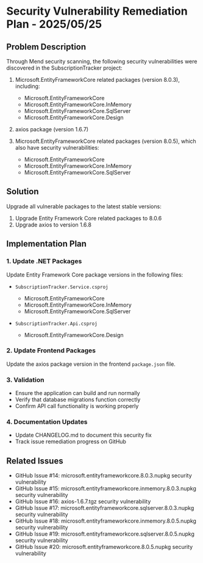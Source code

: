# Security Vulnerability Remediation Plan - 2025/05/25

## Problem Description

Through Mend security scanning, the following security vulnerabilities were discovered in the SubscriptionTracker project:

1. Microsoft.EntityFrameworkCore related packages (version 8.0.3), including:
   - Microsoft.EntityFrameworkCore
   - Microsoft.EntityFrameworkCore.InMemory
   - Microsoft.EntityFrameworkCore.SqlServer
   - Microsoft.EntityFrameworkCore.Design
   
2. axios package (version 1.6.7)

3. Microsoft.EntityFrameworkCore related packages (version 8.0.5), which also have security vulnerabilities:
   - Microsoft.EntityFrameworkCore
   - Microsoft.EntityFrameworkCore.InMemory
   - Microsoft.EntityFrameworkCore.SqlServer

## Solution

Upgrade all vulnerable packages to the latest stable versions:

1. Upgrade Entity Framework Core related packages to 8.0.6
2. Upgrade axios to version 1.6.8

## Implementation Plan

### 1. Update .NET Packages

Update Entity Framework Core package versions in the following files:

- `SubscriptionTracker.Service.csproj`
  - Microsoft.EntityFrameworkCore
  - Microsoft.EntityFrameworkCore.InMemory
  - Microsoft.EntityFrameworkCore.SqlServer

- `SubscriptionTracker.Api.csproj`
  - Microsoft.EntityFrameworkCore.Design

### 2. Update Frontend Packages

Update the axios package version in the frontend `package.json` file.

### 3. Validation

- Ensure the application can build and run normally
- Verify that database migrations function correctly
- Confirm API call functionality is working properly

### 4. Documentation Updates

- Update CHANGELOG.md to document this security fix
- Track issue remediation progress on GitHub

## Related Issues

- GitHub Issue #14: microsoft.entityframeworkcore.8.0.3.nupkg security vulnerability
- GitHub Issue #15: microsoft.entityframeworkcore.inmemory.8.0.3.nupkg security vulnerability
- GitHub Issue #16: axios-1.6.7.tgz security vulnerability
- GitHub Issue #17: microsoft.entityframeworkcore.sqlserver.8.0.3.nupkg security vulnerability
- GitHub Issue #18: microsoft.entityframeworkcore.inmemory.8.0.5.nupkg security vulnerability
- GitHub Issue #19: microsoft.entityframeworkcore.sqlserver.8.0.5.nupkg security vulnerability
- GitHub Issue #20: microsoft.entityframeworkcore.8.0.5.nupkg security vulnerability
